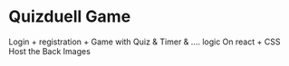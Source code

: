 # Quizduell Game
Login + registration + Game with Quiz & Timer & .... 
logic On react + CSS 
Host the Back Images 
